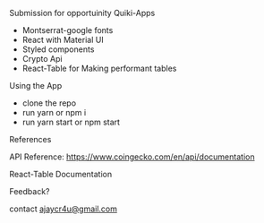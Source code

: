 

  Submission for opportuinity Quiki-Apps

* Montserrat-google fonts
* React with Material UI
* Styled components
* Crypto Api  
* React-Table for Making performant tables


Using the App

* clone the repo
* run yarn or npm i
* run yarn start or npm start



References

 API Reference: https://www.coingecko.com/en/api/documentation


React-Table Documentation

Feedback?

 contact ajaycr4u@gmail.com
